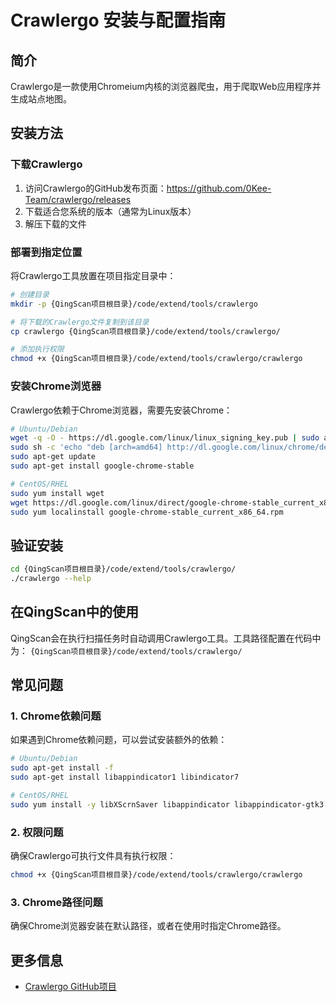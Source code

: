 # Crawlergo 安装与配置指南

## 简介

Crawlergo是一款使用Chromeium内核的浏览器爬虫，用于爬取Web应用程序并生成站点地图。

## 安装方法

### 下载Crawlergo

1. 访问Crawlergo的GitHub发布页面：https://github.com/0Kee-Team/crawlergo/releases
2. 下载适合您系统的版本（通常为Linux版本）
3. 解压下载的文件

### 部署到指定位置

将Crawlergo工具放置在项目指定目录中：

```bash
# 创建目录
mkdir -p {QingScan项目根目录}/code/extend/tools/crawlergo

# 将下载的Crawlergo文件复制到该目录
cp crawlergo {QingScan项目根目录}/code/extend/tools/crawlergo/

# 添加执行权限
chmod +x {QingScan项目根目录}/code/extend/tools/crawlergo/crawlergo
```

### 安装Chrome浏览器

Crawlergo依赖于Chrome浏览器，需要先安装Chrome：

```bash
# Ubuntu/Debian
wget -q -O - https://dl.google.com/linux/linux_signing_key.pub | sudo apt-key add -
sudo sh -c 'echo "deb [arch=amd64] http://dl.google.com/linux/chrome/deb/ stable main" >> /etc/apt/sources.list.d/google-chrome.list'
sudo apt-get update
sudo apt-get install google-chrome-stable

# CentOS/RHEL
sudo yum install wget
wget https://dl.google.com/linux/direct/google-chrome-stable_current_x86_64.rpm
sudo yum localinstall google-chrome-stable_current_x86_64.rpm
```

## 验证安装

```bash
cd {QingScan项目根目录}/code/extend/tools/crawlergo/
./crawlergo --help
```

## 在QingScan中的使用

QingScan会在执行扫描任务时自动调用Crawlergo工具。工具路径配置在代码中为：
`{QingScan项目根目录}/code/extend/tools/crawlergo/`

## 常见问题

### 1. Chrome依赖问题

如果遇到Chrome依赖问题，可以尝试安装额外的依赖：

```bash
# Ubuntu/Debian
sudo apt-get install -f
sudo apt-get install libappindicator1 libindicator7

# CentOS/RHEL
sudo yum install -y libXScrnSaver libappindicator libappindicator-gtk3
```

### 2. 权限问题

确保Crawlergo可执行文件具有执行权限：

```bash
chmod +x {QingScan项目根目录}/code/extend/tools/crawlergo/crawlergo
```

### 3. Chrome路径问题

确保Chrome浏览器安装在默认路径，或者在使用时指定Chrome路径。

## 更多信息

- [Crawlergo GitHub项目](https://github.com/0Kee-Team/crawlergo)